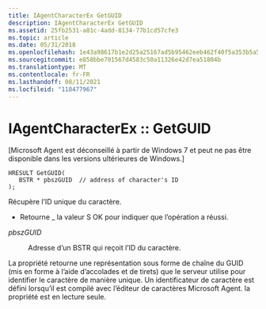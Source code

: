 ```yaml
---
title: IAgentCharacterEx GetGUID
description: IAgentCharacterEx GetGUID
ms.assetid: 25fb2531-a81c-4add-8134-77b1cd57cfe3
ms.topic: article
ms.date: 05/31/2018
ms.openlocfilehash: 1e43a98617b1e2d25a25167ad5b95462eeb462f40f5a353b5a5ec45ffb3a9cca
ms.sourcegitcommit: e858bbe701567d4583c50a11326e42d7ea51804b
ms.translationtype: MT
ms.contentlocale: fr-FR
ms.lasthandoff: 08/11/2021
ms.locfileid: "118477967"
---
```

# <a name="iagentcharacterexgetguid"></a>IAgentCharacterEx :: GetGUID

\[Microsoft Agent est déconseillé à partir de Windows 7 et peut ne pas être disponible dans les versions ultérieures de Windows.\]

``` syntax
HRESULT GetGUID(
   BSTR * pbszGUID  // address of character's ID
);
```

Récupère l’ID unique du caractère.

-   Retourne \_ la valeur S OK pour indiquer que l’opération a réussi.

<dl> <dt>

<span id="pbszGUID"></span><span id="pbszguid"></span><span id="PBSZGUID"></span>*pbszGUID*
</dt> <dd>

Adresse d’un BSTR qui reçoit l’ID du caractère.

</dd> </dl>

La propriété retourne une représentation sous forme de chaîne du GUID (mis en forme à l’aide d’accolades et de tirets) que le serveur utilise pour identifier le caractère de manière unique. Un identificateur de caractère est défini lorsqu’il est compilé avec l’éditeur de caractères Microsoft Agent. la propriété est en lecture seule.

 

 




